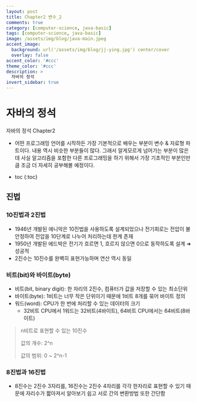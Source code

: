 ```yaml
---
layout: post
title: Chapter2 변수_2
comments: true
category: [computer-science, java-basic]
tags: [computer-science, java-basic]
image: /assets/img/blog/java-main.jpeg
accent_image: 
  background: url('/assets/img/blog/jj-ying.jpg') center/cover
  overlay: false
accent_color: '#ccc'
theme_color: '#ccc'
description: >
  자바의 정석
invert_sidebar: true
---
```


# 자바의 정석

자바의 정석 Chapter2
- 어떤 프로그래밍 언어를 시작하든 가장 기본적으로 배우는 부분이 변수 & 자료형 파트이다. 내용 역시 비슷한 부분들이 많다. 그래서 알게모르게 넘어가는 부분이 많은데 사실 알고리즘을 포함한 다른 프로그래밍을 하기 위해서 가장 기초적인 부분인만큼 조금 더 자세히 공부해볼 예정이다.

* toc
{:toc}

## 진법

### 10진법과 2진법
- 1946년 개발된 에니악은 10진법을 사용하도록 설계되었으나 전기회로는 전압이 불안정하여 전압을 10단계로 나누어 처리하는데 한계 존재
- 1950년 개발된 에드박은 전기가 흐르면 1, 흐르지 않으면 0으로 동작하도록 설계 ➜ 성공적
- 2진수는 10진수를 완벽히 표현가능하며 연산 역시 동일

### 비트(bit)와 바이트(byte)
- 비트(bit, binary digit): 한 자리의 2진수, 컴퓨터가 값을 저장할 수 있는 최소단위
- 바이트(byte): 1비트는 너무 작은 단위이기 때문에 1비트 8개를 묶어 바이트 정의
- 워드(word): CPU가 한 번에 처리할 수 있는 데이터의 크기
  - 32비트 CPU에서 1워드는 32비트(4바이트), 64비트 CPU에서는 64비트(8바이트)

> n비트로 표현할 수 있는 10진수
> 
> 값의 개수: 2^n
> 
> 값의 범위: 0 ~ 2^n-1

### 8진법과 16진법
- 8진수는 2진수 3자리를, 16진수는 2진수 4자리를 각각 한자리로 표현할 수 있기 때문에 자리수가 짧아져서 알아보기 쉽고 서로 간의 변환방법 또한 간단함